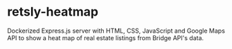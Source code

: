 # retsly-heatmap
Dockerized Express.js server with HTML, CSS, JavaScript and Google Maps API to show a heat map of real estate listings from Bridge API's data.
